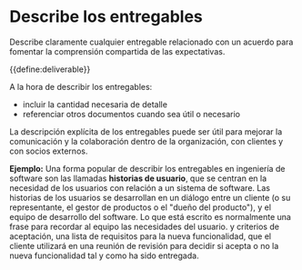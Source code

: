 # Describe los entregables

<summary>
Describe claramente cualquier entregable relacionado con un acuerdo para fomentar la comprensión compartida de las expectativas.
</summary>

{{define:deliverable}}

A la hora de describir los entregables:

- incluir la cantidad necesaria de detalle
- referenciar otros documentos cuando sea útil o necesario

La descripción explícita de los entregables puede ser útil para mejorar la comunicación y la colaboración dentro de la organización, con clientes y con socios externos.

**Ejemplo:** Una forma popular de describir los entregables en ingeniería de software son las llamadas **historias de usuario**, que se centran en la necesidad de los usuarios con relación a un sistema de software. Las historias de los usuarios se desarrollan en un diálogo entre un cliente (o su representante, el gestor de productos o el "dueño del producto"), y el equipo de desarrollo del software. Lo que está escrito es normalmente una frase para recordar al equipo las necesidades del usuario. y criterios de aceptación, una lista de requisitos para la nueva funcionalidad, que el cliente utilizará en una reunión de revisión para decidir si acepta o no la nueva funcionalidad tal y como ha sido entregada.